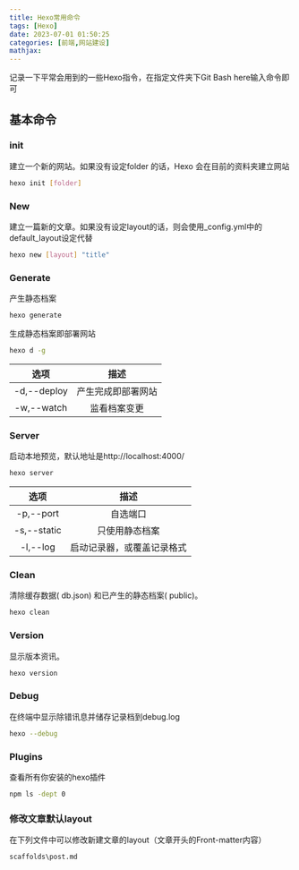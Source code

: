 ```yaml
---
title: Hexo常用命令
tags: [Hexo]
date: 2023-07-01 01:50:25
categories: [前端,网站建设]
mathjax:
---
```


记录一下平常会用到的一些Hexo指令，在指定文件夹下Git Bash here输入命令即可
<!-- more -->
## 基本命令

### init
建立一个新的网站。如果没有设定folder 的话，Hexo 会在目前的资料夹建立网站
``` Bash
hexo init [folder] 
```

### New
建立一篇新的文章。如果没有设定layout的话，则会使用_config.yml中的default_layout设定代替
```Bash
hexo new [layout] "title" 
```
### Generate
产生静态档案
```Bash
hexo generate 
```
生成静态档案即部署网站
```Bash
hexo d -g 
```
|选项|	描述|
|:---:|:---:|
|-d,--deploy|	产生完成即部署网站|
|-w,--watch|	监看档案变更|

### Server
启动本地预览，默认地址是http://localhost:4000/
```Bash
hexo server
```
|选项|	描述|
|:---:|:---:|
|-p,--port|	自选端口|
|-s,--static|	只使用静态档案|
|-l,--log|	启动记录器，或覆盖记录格式|

### Clean
清除缓存数据( db.json) 和已产生的静态档案( public)。
```Bash
hexo clean
```

### Version
显示版本资讯。
```Bash
hexo version
```

### Debug
在终端中显示除错讯息并储存记录档到debug.log
```Bash
hexo --debug
```

### Plugins
查看所有你安装的hexo插件
```Bash
npm ls -dept 0 
```

### 修改文章默认layout
在下列文件中可以修改新建文章的layout（文章开头的Front-matter内容）
```
scaffolds\post.md
```